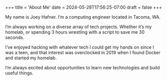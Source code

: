 +++
title = 'About Me'
date = 2024-05-28T17:56:25-07:00
draft = false
+++

My name is Joey Hafner. I’m a computing engineer located in Tacoma, WA.

I’m always working on a diverse array of tech projects. Whether it’s my homelab, or spending 3 hours wrestling with a script to save me 30 seconds.

I’ve enjoyed hacking with whatever tech I could get my hands on since I was a teen, and that interest was overclocked in 2019 when I found Docker and started my homelab.

I’m always excited about opportunities to learn new technologies and build useful things.
